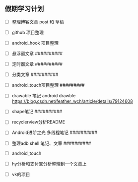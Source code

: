 ## 假期学习计划

- [ ] 整理博客文章 post 和 草稿
- [ ] github 项目整理
- [ ] android_hook 项目整理
- [ ] 悬浮窗文章 ##########
- [ ] 定时器文章 ##########
- [ ] 分类文章 ##########
- [ ] android_touch项目整理 #########
- [ ] drawable 笔记 android drawble https://blog.csdn.net/feather_wch/article/details/79124608
- [ ] shape笔记 ##########
- [ ] recyclerview分析README
- [ ] Android进阶之光 多线程笔记 ##########
- [ ] 整理adb shell 笔记、文章 ##########
- [ ] android_touch

- [ ] hy分析和支付宝分析整理到一个文章上


- [ ] vk的项目

